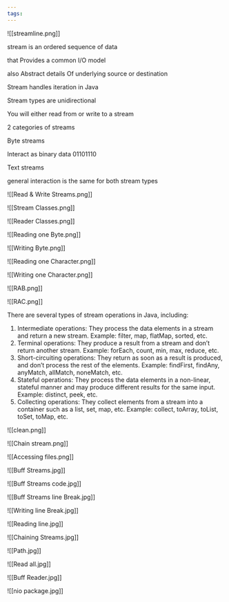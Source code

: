 ```yaml
---
tags:
---
```

![[streamline.png]]

stream is an ordered sequence of data

that Provides a common I/O model

also Abstract details Of underlying source or destination

Stream handles iteration in Java


Stream types are unidirectional

You will either read from or write to a stream

2 categories of streams

Byte streams

Interact as binary data 01101110

Text streams


general interaction is the same for both stream types

![[Read & Write Streams.png]]

![[Stream Classes.png]]

![[Reader Classes.png]]

![[Reading one Byte.png]]

![[Writing Byte.png]]


![[Reading one Character.png]]

![[Writing one Character.png]]

![[RAB.png]]

![[RAC.png]]

There are several types of stream operations in Java, including:

1.  Intermediate operations: They process the data elements in a stream and return a new stream. Example: filter, map, flatMap, sorted, etc.
2.  Terminal operations: They produce a result from a stream and don’t return another stream. Example: forEach, count, min, max, reduce, etc.
3.  Short-circuiting operations: They return as soon as a result is produced, and don’t process the rest of the elements. Example: findFirst, findAny, anyMatch, allMatch, noneMatch, etc.
4.  Stateful operations: They process the data elements in a non-linear, stateful manner and may produce different results for the same input. Example: distinct, peek, etc.
5.  Collecting operations: They collect elements from a stream into a container such as a list, set, map, etc. Example: collect, toArray, toList, toSet, toMap, etc.

![[clean.png]]

![[Chain stream.png]]

![[Accessing files.png]]

![[Buff Streams.jpg]]

![[Buff Streams code.jpg]]

![[Buff Streams line Break.jpg]]

![[Writing line Break.jpg]]

![[Reading line.jpg]]

![[Chaining Streams.jpg]]

![[Path.jpg]]

![[Read all.jpg]]

![[Buff Reader.jpg]]

![[nio package.jpg]]